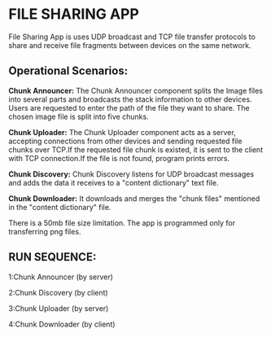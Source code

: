 # FILE SHARING APP

File Sharing App is uses UDP broadcast and TCP file transfer protocols to share and receive file fragments between devices on the same network.

## Operational Scenarios:
**Chunk Announcer:**
The Chunk Announcer component splits the Image files into several parts and broadcasts the stack information to other devices. Users are requested to enter the path of the file they want to share. The chosen image file is split into five chunks. 

**Chunk Uploader:**
The Chunk Uploader component acts as a server, accepting connections from other devices and sending requested file chunks over TCP.If the requested file chunk is existed, it is sent to the client with TCP connection.If the file is not found, program prints errors.

**Chunk Discovery:**
Chunk Discovery listens for UDP broadcast messages and adds the data it receives to a "content dictionary" text file.

**Chunk Downloader:**
It downloads and merges the "chunk files" mentioned in the "content dictionary" file.

There is a 50mb file size limitation.
The app is programmed only for transferring png files.

## RUN SEQUENCE:
1:Chunk Announcer (by server)

2:Chunk Discovery (by client)

3:Chunk Uploader (by server)

4:Chunk Downloader (by client)
